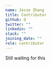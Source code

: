 ```yaml
---
name: Jesse Zhang
title: Contributor
github: d
twitter: ""
linkedin: ""
slack: ""
joining_date: ""
role: contributor
---
```


Still waiting for this
